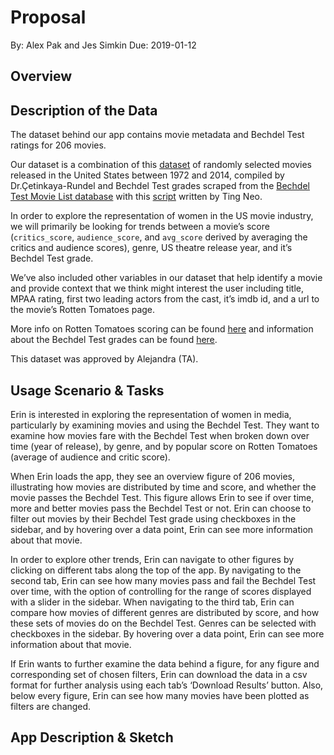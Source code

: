 Proposal
================
By: Alex Pak and Jes Simkin
Due: 2019-01-12

Overview
--------

Description of the Data
-----------------------

The dataset behind our app contains movie metadata and Bechdel Test ratings for 206 movies.

Our dataset is a combination of this <a href="http://www2.stat.duke.edu/~mc301/data/movies.html">dataset</a> of randomly selected movies released in the United States between 1972 and 2014, compiled by Dr.Çetinkaya-Rundel and Bechdel Test grades scraped from the <a href="https://bechdeltest.com/">Bechdel Test Movie List database</a> with this <a href="https://github.com/neokt/women-dialogue-box-office/blob/master/02-bechdel-scraping.ipynb">script</a> written by Ting Neo.

In order to explore the representation of women in the US movie industry, we will primarily be looking for trends between a movie’s score (`critics_score`, `audience_score`, and `avg_score` derived by averaging the critics and audience scores), genre, US theatre release year, and it’s Bechdel Test grade.

We’ve also included other variables in our dataset that help identify a movie and provide context that we think might interest the user including title, MPAA rating, first two leading actors from the cast, it’s imdb id, and a url to the movie’s Rotten Tomatoes page.

More info on Rotten Tomatoes scoring can be found <a href="https://www.rottentomatoes.com/about">here</a> and information about the Bechdel Test grades can be found <a href="https://bechdeltest.com/">here</a>.

This dataset was approved by Alejandra (TA).

Usage Scenario & Tasks
----------------------

Erin is interested in exploring the representation of women in media, particularly by examining movies and using the Bechdel Test. They want to examine how movies fare with the Bechdel Test when broken down over time (year of release), by genre, and by popular score on Rotten Tomatoes (average of audience and critic score).

When Erin loads the app, they see an overview figure of 206 movies, illustrating how movies are distributed by time and score, and whether the movie passes the Bechdel Test. This figure allows Erin to see if over time, more and better movies pass the Bechdel Test or not. Erin can choose to filter out movies by their Bechdel Test grade using checkboxes in the sidebar, and by hovering over a data point, Erin can see more information about that movie.

In order to explore other trends, Erin can navigate to other figures by clicking on different tabs along the top of the app. By navigating to the second tab, Erin can see how many movies pass and fail the Bechdel Test over time, with the option of controlling for the range of scores displayed with a slider in the sidebar. When navigating to the third tab, Erin can compare how movies of different genres are distributed by score, and how these sets of movies do on the Bechdel Test. Genres can be selected with checkboxes in the sidebar. By hovering over a data point, Erin can see more information about that movie.

If Erin wants to further examine the data behind a figure, for any figure and corresponding set of chosen filters, Erin can download the data in a csv format for further analysis using each tab’s ‘Download Results’ button. Also, below every figure, Erin can see how many movies have been plotted as filters are changed.

App Description & Sketch
------------------------
